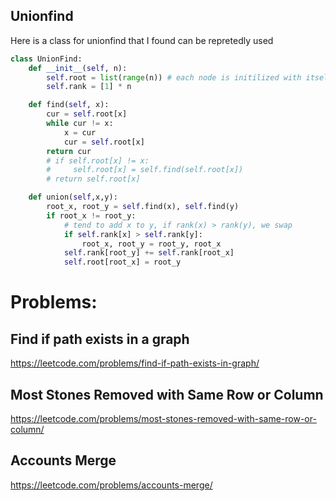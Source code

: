 ## Unionfind
Here is a class for unionfind that I found can be repretedly used

```python
class UnionFind:
    def __init__(self, n):
        self.root = list(range(n)) # each node is initilized with itself as its root
        self.rank = [1] * n

    def find(self, x):
        cur = self.root[x]
        while cur != x:
            x = cur
            cur = self.root[x]
        return cur
        # if self.root[x] != x:
        #     self.root[x] = self.find(self.root[x])
        # return self.root[x]

    def union(self,x,y):
        root_x, root_y = self.find(x), self.find(y)
        if root_x != root_y:
            # tend to add x to y, if rank(x) > rank(y), we swap
            if self.rank[x] > self.rank[y]:
                root_x, root_y = root_y, root_x
            self.rank[root_y] += self.rank[root_x]
            self.root[root_x] = root_y
```

# Problems:
## Find if path exists in a graph
https://leetcode.com/problems/find-if-path-exists-in-graph/

## Most Stones Removed with Same Row or Column
https://leetcode.com/problems/most-stones-removed-with-same-row-or-column/

## Accounts Merge
https://leetcode.com/problems/accounts-merge/

